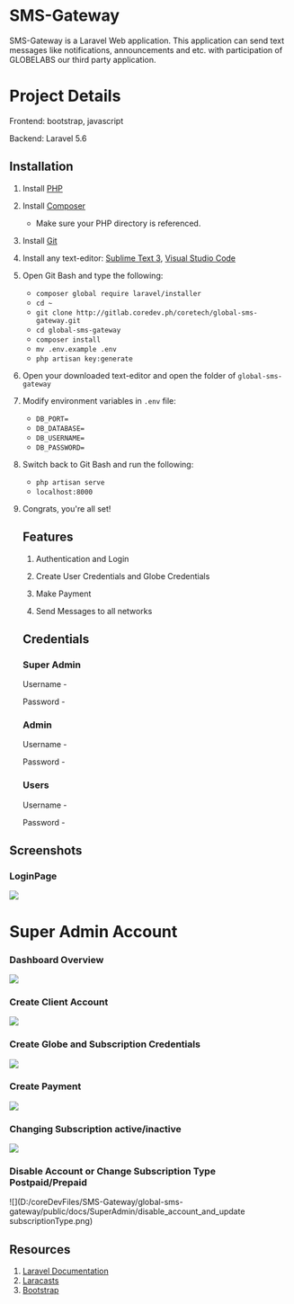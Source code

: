 # SMS-Gateway

SMS-Gateway is a Laravel Web application. This application can send text messages like notifications, announcements and etc. with participation of GLOBELABS our third party application.



# Project Details

Frontend: bootstrap, javascript

Backend:  Laravel 5.6



## Installation

1. Install [PHP](http://windows.php.net)

2. Install [Composer](https://getcomposer.org/Composer-Setup.exe)

   - Make sure your PHP directory is referenced.

3. Install [Git](https://git-scm.com/download/win)

4. Install any text-editor: [Sublime Text 3](https://download.sublimetext.com/Sublime%20Text%20Build%203143%20x64%20Setup.exe), [Visual Studio Code](https://code.visualstudio.com/docs/?dv=win)

5. Open Git Bash and type the following:

   - `composer global require laravel/installer`
   - `cd ~`
   - `git clone http://gitlab.coredev.ph/coretech/global-sms-gateway.git`
   - `cd global-sms-gateway`
   - `composer install`
   - `mv .env.example .env`
   - `php artisan key:generate`

6. Open your downloaded text-editor and open the folder of `global-sms-gateway`

7. Modify environment variables in `.env` file:

   - `DB_PORT=`
   - `DB_DATABASE=`
   - `DB_USERNAME=`
   - `DB_PASSWORD=`

8. Switch back to Git Bash and run the following:

   - `php artisan serve`
   - `localhost:8000`

9. Congrats, you're all set!



   ## Features

   1. Authentication and Login

   2. Create User Credentials and Globe Credentials

   3. Make Payment

   4. Send Messages to all networks


   ## Credentials

   ### Super Admin 

   Username -

   Password - 

   ### Admin 

   Username -

   Password - 

   ### Users 

   Username -

   Password - 





## Screenshots

### LoginPage

![](D:/coreDevFiles/SMS-Gateway/global-sms-gateway/public/docs/login_page.png)







# Super Admin Account



### Dashboard Overview

![](D:/coreDevFiles/SMS-Gateway/global-sms-gateway/public/docs/SuperAdmin/dashboard_view.png)

### Create Client Account

![](D:/coreDevFiles/SMS-Gateway/global-sms-gateway/public/docs/SuperAdmin/create_client_account.png)



### Create Globe and Subscription Credentials

![](D:/coreDevFiles/SMS-Gateway/global-sms-gateway/public/docs/SuperAdmin/create_globe_credentials_and_subscriptions.png)



### Create Payment

![](D:/coreDevFiles/SMS-Gateway/global-sms-gateway/public/docs/SuperAdmin/create_bills_payment.png)



### Changing Subscription active/inactive

![](D:/coreDevFiles/SMS-Gateway/global-sms-gateway/public/docs/SuperAdmin/changing_subscriptionType_activeOrinactive.png)

### Disable Account or Change Subscription Type Postpaid/Prepaid

![](D:/coreDevFiles/SMS-Gateway/global-sms-gateway/public/docs/SuperAdmin/disable_account_and_update subscriptionType.png)





## Resources

1. [Laravel Documentation](https://laravel.com/docs/5.6)
2. [Laracasts](https://laracasts.com)
3. [Bootstrap](https://getbootstrap.com/)